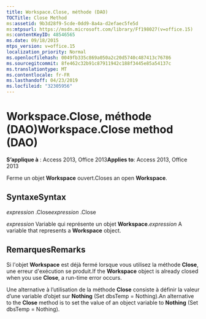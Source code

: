 ```yaml
---
title: Workspace.Close, méthode (DAO)
TOCTitle: Close Method
ms:assetid: 9b3d28f9-5cde-0dd9-8a4a-d2efaec5fe5d
ms:mtpsurl: https://msdn.microsoft.com/library/Ff198027(v=office.15)
ms:contentKeyID: 48546565
ms.date: 09/18/2015
mtps_version: v=office.15
localization_priority: Normal
ms.openlocfilehash: 0049fb335c869a050a2c20d5740c487413c76786
ms.sourcegitcommit: 8fe462c32b91c87911942c188f3445e85a54137c
ms.translationtype: MT
ms.contentlocale: fr-FR
ms.lasthandoff: 04/23/2019
ms.locfileid: "32305956"
---
```

# <a name="workspaceclose-method-dao"></a><span data-ttu-id="669ae-102">Workspace.Close, méthode (DAO)</span><span class="sxs-lookup"><span data-stu-id="669ae-102">Workspace.Close method (DAO)</span></span>


<span data-ttu-id="669ae-103">**S’applique à** : Access 2013, Office 2013</span><span class="sxs-lookup"><span data-stu-id="669ae-103">**Applies to**: Access 2013, Office 2013</span></span>

<span data-ttu-id="669ae-104">Ferme un objet **Workspace** ouvert.</span><span class="sxs-lookup"><span data-stu-id="669ae-104">Closes an open **Workspace**.</span></span>

## <a name="syntax"></a><span data-ttu-id="669ae-105">Syntaxe</span><span class="sxs-lookup"><span data-stu-id="669ae-105">Syntax</span></span>

<span data-ttu-id="669ae-106">*expression* .Close</span><span class="sxs-lookup"><span data-stu-id="669ae-106">*expression* .Close</span></span>

<span data-ttu-id="669ae-107">*expression* Variable qui représente un objet **Workspace**.</span><span class="sxs-lookup"><span data-stu-id="669ae-107">*expression* A variable that represents a **Workspace** object.</span></span>

## <a name="remarks"></a><span data-ttu-id="669ae-108">Remarques</span><span class="sxs-lookup"><span data-stu-id="669ae-108">Remarks</span></span>

<span data-ttu-id="669ae-109">Si l'objet **Workspace** est déjà fermé lorsque vous utilisez la méthode **Close**, une erreur d'exécution se produit.</span><span class="sxs-lookup"><span data-stu-id="669ae-109">If the **Workspace** object is already closed when you use **Close**, a run-time error occurs.</span></span>

<span data-ttu-id="669ae-110">Une alternative à l’utilisation de la méthode **Close** consiste à définir la valeur d’une variable d’objet sur **Nothing** (Set dbsTemp = Nothing).</span><span class="sxs-lookup"><span data-stu-id="669ae-110">An alternative to the **Close** method is to set the value of an object variable to **Nothing** (Set dbsTemp = Nothing).</span></span>

